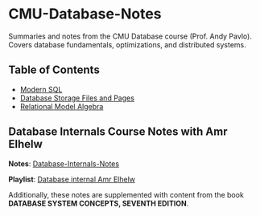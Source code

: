 # CMU-Database-Notes
Summaries and notes from the CMU Database course (Prof. Andy Pavlo). Covers database fundamentals, optimizations, and distributed systems.

## Table of Contents

- [Modern SQL](02_ModernSQL.md)
- [Database Storage Files and Pages](03_Database_Storage_Files_Pages.md)
- [Relational Model Algebra](Relation_Algebra/01_Relational_Model_Algebra.md)



## Database Internals Course Notes with Amr Elhelw

**Notes**: [Database-Internals-Notes](https://github.com/sara-mohamd/Database-Internals-Notes)

**Playlist**: [Database internal Amr Elhelw](https://www.youtube.com/playlist?list=PLE8kQVoC67PzGwMMsSk3C8MvfAqcYjusF)


Additionally, these notes are supplemented with content from the book **DATABASE SYSTEM CONCEPTS, SEVENTH EDITION**.
